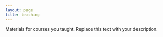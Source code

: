 ```yaml
---
layout: page
title: teaching
---
```


Materials for courses you taught. Replace this text with your description.